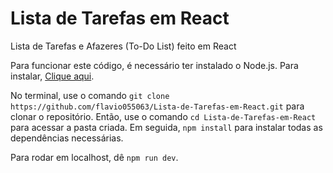 # Lista de Tarefas em React
 Lista de Tarefas e Afazeres (To-Do List) feito em React

 Para funcionar este código, é necessário ter instalado o Node.js. Para instalar, [Clique aqui](https://nodejs.org/en).

No terminal, use o comando `git clone https://github.com/flavio055063/Lista-de-Tarefas-em-React.git` para clonar o repositório.
Então, use o comando `cd Lista-de-Tarefas-em-React` para acessar a pasta criada.
Em seguida, `npm install` para instalar todas as dependências necessárias.

Para rodar em localhost, dê `npm run dev`.

